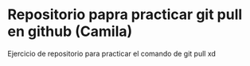 # Repositorio papra practicar git pull en github (Camila)
Ejercicio de repositorio para practicar el comando de git pull
xd
